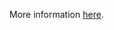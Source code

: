More information [here](https://docs.paloaltonetworks.com/content/techdocs/en_US/prisma/prisma-cloud/prisma-cloud-code-security-policy-reference/google-cloud-policies/google-cloud-kubernetes-policies/ensure-gke-clusters-are-not-running-using-the-compute-engine-default-service-account.html).
